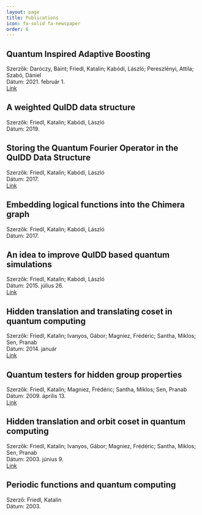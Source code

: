```yaml
---
layout: page
title: Publications
icon: fa-solid fa-newspaper
order: 6
---
```


## Quantum Inspired Adaptive Boosting

Szerzők: Daróczy, Báint; Friedl, Katalin; Kabódi, László; Pereszlényi, Attila; Szabó, Dániel  
Dátum: 2021. február 1.  
[Link](https://arxiv.org/abs/2102.00949)

## A weighted QuIDD data structure

Szerzők: Friedl, Katalin; Kabódi, László  
Dátum: 2019.  

## Storing the Quantum Fourier Operator in the QuIDD Data Structure

Szerzők: Friedl, Katalin; Kabódi, László  
Dátum: 2017.  
[Link](https://doi.org/10.14232/actacyb.23.2.2017.5)

## Embedding logical functions into the Chimera graph

Szerzők: Friedl, Katalin; Kabódi, László  
Dátum: 2017.  

## An idea to improve QuIDD based quantum simulations

Szerzők: Friedl, Katalin; Kabódi, László  
Dátum: 2015. július 26.  
[Link](https://doi.org/10.3311/PPee.8214)

## Hidden translation and translating coset in quantum computing

Szerzők: Friedl, Katalin; Ivanyos, Gábor; Magniez, Frédéric; Santha, Miklos; Sen, Pranab  
Dátum: 2014. január  
[Link](https://arxiv.org/abs/quant-ph/0211091)

## Quantum testers for hidden group properties

Szerzők: Friedl, Katalin; Magniez, Frédéric; Santha, Miklos; Sen, Pranab  
Dátum: 2009. április 13.  
[Link](https://arxiv.org/abs/quant-ph/0208184)

## Hidden translation and orbit coset in quantum computing

Szerzők: Friedl, Katalin; Ivanyos, Gábor; Magniez, Frédéric; Santha, Miklos; Sen, Pranab  
Dátum: 2003. június 9.  
[Link](https://arxiv.org/abs/quant-ph/0211091)

## Periodic functions and quantum computing

Szerző: Friedl, Katalin  
Dátum: 2003.  

